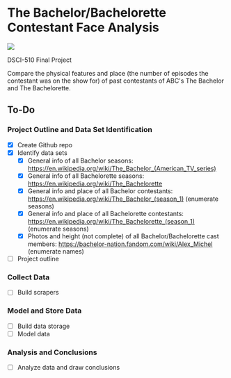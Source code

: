 # The Bachelor/Bachelorette Contestant Face Analysis

![](https://gph.is/2W1R2EC)

DSCI-510 Final Project

Compare the physical features and place (the number of episodes the contestant was on the show for) of past contestants of ABC's The Bachelor and The Bachelorette.

## To-Do

### Project Outline and Data Set Identification

- [x] Create Github repo
- [x] Identify data sets
  - [x] General info of all Bachelor seasons: https://en.wikipedia.org/wiki/The_Bachelor_(American_TV_series)
  - [x] General info of all Bachelorette seasons: https://en.wikipedia.org/wiki/The_Bachelorette
  - [x] General info and place of all Bachelor contestants: https://en.wikipedia.org/wiki/The_Bachelor_(season_1) (enumerate seasons)
  - [x] General info and place of all Bachelorette contestants: https://en.wikipedia.org/wiki/The_Bachelorette_(season_1) (enumerate seasons)
  - [x] Photos and height (not complete) of all Bachelor/Bachelorette cast members: https://bachelor-nation.fandom.com/wiki/Alex_Michel (enumerate names)
- [ ] Project outline

### Collect Data

- [ ] Build scrapers

### Model and Store Data

- [ ] Build data storage
- [ ] Model data

### Analysis and Conclusions

- [ ] Analyze data and draw conclusions
